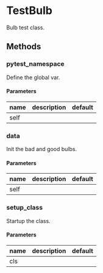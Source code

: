 # TestBulb


Bulb test class. 

## Methods


### pytest_namespace


Define the global var. 

#### Parameters
name | description | default
--- | --- | ---
self |  | 





### data


Init the bad and good bulbs. 

#### Parameters
name | description | default
--- | --- | ---
self |  | 





### setup_class


Startup the class. 

#### Parameters
name | description | default
--- | --- | ---
cls |  | 




